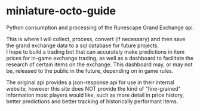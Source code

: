 # miniature-octo-guide  

Python consumption and processing of the Runescape Grand Exchange api.  

This is where I will collect, process, convert (if necessary) and then save the grand exchange data to a sql database for future projects.  
I hope to build a trading bot that can accurately make predictions in item prices for in-game exchange trading, as well as a dashboard to facilitate the research of certain items on the exchange. This dashboard may, or may not be, released to the public in the future, depending on in game rules.  

The original api provides a json-response api for use in their internal website, however this site does NOT provide the kind of "fine-grained" information most players would like, such as more detail in price history, better predictions and better tracking of historically performant items.
